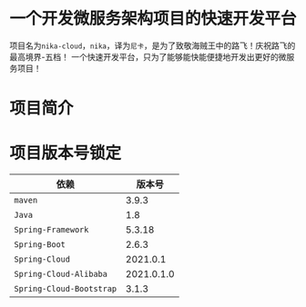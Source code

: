 # 一个开发微服务架构项目的快速开发平台
项目名为`nika-cloud`，`nika`，译为`尼卡`，是为了致敬海贼王中的路飞！庆祝路飞的最高境界-五档！
一个快速开发平台，只为了能够能快能便捷地开发出更好的微服务项目！

# 项目简介

# 项目版本号锁定

| 依赖                     | 版本号     |
| ------------------------ | ---------- |
| `maven`                  | 3.9.3      |
| `Java`                   | 1.8        |
| `Spring-Framework`       | 5.3.18     |
| `Spring-Boot`            | 2.6.3      |
| `Spring-Cloud`           | 2021.0.1   |
| `Spring-Cloud-Alibaba`   | 2021.0.1.0 |
| `Spring-Cloud-Bootstrap` | 3.1.3      |

